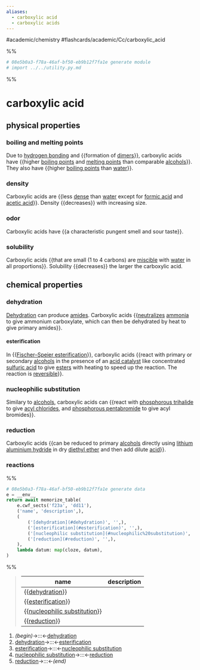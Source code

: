 ```yaml
---
aliases:
  - carboxylic acid
  - carboxylic acids
---
```


#academic/chemistry #flashcards/academic/Cc/carboxylic_acid

%%
```Python
# 08e5b0a3-f78a-46af-bf50-eb9b12f7fa1e generate module
# import ../../utility.py.md
```
%%

# carboxylic acid

## physical properties

### boiling and melting points

Due to [hydrogen bonding](hydrogen%20bond.md) and {{formation of [dimers](dimer%20(chemistry).md)}}, carboxylic acids have {{higher [boiling points](boiling%20point.md) and [melting points](melting%20point.md) than comparable [alcohols](alcohol.md)}}. They also have {{higher [boiling points](boiling%20point.md) than [water](water.md)}}. <!--SR:!2023-09-07,114,290!2023-06-17,53,290!2023-05-25,38,290-->

### density

Carboxylic acids are {{less [dense](density.md) than [water](water.md) except for [formic acid](formic%20acid.md) and [acetic acid](acetic%20acid.md)}}. Density {{decreases}} with increasing size. <!--SR:!2023-06-26,41,190!2023-07-21,68,250-->

### odor

Carboxylic acids have {{a characteristic pungent smell and sour taste}}. <!--SR:!2023-06-14,34,210-->

### solubility

Carboxylic acids {{that are small (1 to 4 carbons) are [miscible](miscibility.md) with [water](water.md) in all proportions}}. Solubility {{decreases}} the larger the carboxylic acid. <!--SR:!2023-06-30,41,210!2023-07-07,73,310-->

## chemical properties

### dehydration

[Dehydration](dehydration%20reaction.md) can produce [amides](amide.md). Carboxylic acids {{[neutralizes](neutralization%20(chemistry).md) [ammonia](ammonia.md) to give ammonium carboxylate, which can then be dehydrated by heat to give primary amides}}. <!--SR:!2023-06-09,37,229-->

#### esterification

In {{[Fischer–Speier esterification](Fischer–Speier%20esterification.md)}}, carboxylic acids {{react with primary or secondary [alcohols](alcohol.md) in the presence of an [acid catalyst](acid%20catalyst) like concentrated [sulfuric acid](sulfuric%20acid.md) to give [esters](ester.md) with heating to speed up the reaction. The reaction is [reversible](reversible%20reaction.md)}}. <!--SR:!2023-06-10,47,289!2023-07-14,52,209-->

### nucleophilic substitution

Similary to [alcohols](alcohol.md), carboxylic acids can {{react with [phosphorous trihalide](phosphorous%20trihalide.md) to give [acyl chlorides](acyl%20chloride.md), and [phosphorous pentabromide](phosphorous%20pentabromide.md) to give acyl bromides}}. <!--SR:!2023-07-23,70,269-->

### reduction

Carboxylic acids {{can be reduced to primary [alcohols](alcohol.md) directly using [lithium aluminium hydride](lithium%20aluminium%20hydride.md) in dry [diethyl ether](diethyl%20ether.md) and then add dilute [acid](acid.md)}}. <!--SR:!2023-06-20,46,249-->

### reactions

%%
```Python
# 08e5b0a3-f78a-46af-bf50-eb9b12f7fa1e generate data
e = __env__
return await memorize_table(
	e.cwf_sects('f23a', 'dd11'),
	('name', 'description',),
	(
		('[dehydration](#dehydration)', '',),
		('[esterification](#esterification)', '',),
		('[nucleophilic substitution](#nucleophilic%20substitution)', '',),
		('[reduction](#reduction)', '',),
	),
	lambda datum: map(cloze, datum),
)
```
%%

<!--08e5b0a3-f78a-46af-bf50-eb9b12f7fa1e generate section="f23a"--><!-- The following content is generated at 2023-04-08T23:59:05.297098+08:00. Any edits will be overridden! -->

> | name | description |
> |-|-|
> | {{[dehydration](#dehydration)}} |  |
> | {{[esterification](#esterification)}} |  |
> | {{[nucleophilic substitution](#nucleophilic%20substitution)}} |  |
> | {{[reduction](#reduction)}} |  | <!--SR:!2023-09-22,125,309!2023-06-14,52,309!2023-05-24,33,289!2023-06-03,23,253-->

<!--/08e5b0a3-f78a-46af-bf50-eb9b12f7fa1e-->

<!--08e5b0a3-f78a-46af-bf50-eb9b12f7fa1e generate section="dd11"--><!-- The following content is generated at 2023-04-08T23:59:05.282096+08:00. Any edits will be overridden! -->

1. _(begin)_→:::←[dehydration](#dehydration) <!--SR:!2023-06-02,15,249!2023-06-14,52,309-->
2. [dehydration](#dehydration)→:::←[esterification](#esterification) <!--SR:!2023-05-31,35,273!2023-07-12,73,313-->
3. [esterification](#esterification)→:::←[nucleophilic substitution](#nucleophilic%20substitution) <!--SR:!2023-05-28,36,289!2023-06-13,51,309-->
4. [nucleophilic substitution](#nucleophilic%20substitution)→:::←[reduction](#reduction) <!--SR:!2023-05-28,38,289!2023-06-17,54,309-->
5. [reduction](#reduction)→:::←_(end)_ <!--SR:!2023-06-07,46,309!2023-06-16,53,309-->

<!--/08e5b0a3-f78a-46af-bf50-eb9b12f7fa1e-->
